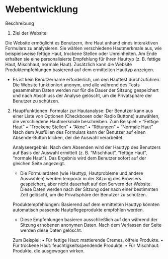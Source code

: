 # Webentwicklung

Beschreibung

1. Ziel der Website:

Die Website ermöglicht es Benutzern, ihre Haut anhand eines interaktiven Formulars zu analysieren. Sie wählen verschiedene Hautmerkmale aus, wie beispielsweise fettige Haut, trockene Stellen oder Unreinheiten. Am Ende erhalten sie eine personalisierte Empfehlung für ihren Hauttyp (z. B. fettige Haut, Mischhaut, normale Haut). Zusätzlich kann die Website Produktempfehlungen basierend auf dem ermittelten Hauttyp anzeigen.

* Es ist kein Benutzername erforderlich, um den Hauttest durchzuführen. Die Website funktioniert anonym, und alle während des Tests gesammelten Daten werden nur für die Dauer der Sitzung gespeichert und nach Abschluss der Analyse gelöscht, um die Privatsphäre der Benutzer zu schützen.

2. Hauptfunktionen:
	Formular zur Hautanalyse:
	Der Benutzer kann aus einer Liste von Optionen (Checkboxen oder Radio Buttons)      auswählen, die verschiedene Hautmerkmale beschreiben. 
    Zum Beispiel:
	•	“Fettige Haut”
	•	“Trockene Stellen”
	•	“Akne”
	•	“Rötungen”
	•	“Normale Haut”
	Nach dem Ausfüllen des Formulars kann der Benutzer auf einen Absende-Button klicken, der die Auswahl verarbeitet.

	Analyseergebnis:
	Nach dem Absenden wird der Hauttyp des Benutzers auf Basis der Auswahl ermittelt (z. B. “Mischhaut”, “fettige Haut”, “normale Haut”).
	Das Ergebnis wird dem Benutzer sofort auf der gleichen Seite angezeigt.

	* Die Formulardaten (wie Hauttyp, Hautprobleme und andere Auswahlen) werden temporär in der Sitzung 	des 	Browsers gespeichert, aber nicht dauerhaft auf den Servern der Website. Diese Daten werden nach der Sitzung oder nach einer bestimmten Zeit gelöscht, um die Privatsphäre der Benutzer zu schützen.

	Produktempfehlungen:
	Basierend auf dem ermittelten Hauttyp könnten automatisch passende Hautpflegeprodukte empfohlen werden. 

	* Diese Empfehlungen basieren ausschließlich auf den während der Sitzung erhobenen anonymen Daten. Nach dem Verlassen der Seite werden diese Daten gelöscht.

    Zum Beispiel:
	•	Für fettige Haut: mattierende Cremes, ölfreie Produkte.
	•	Für trockene Haut: feuchtigkeitsspendende Produkte.
	•	Für Mischhaut: Produkte, die ausgewogen wirken.